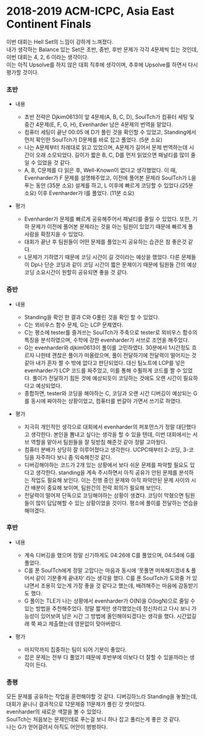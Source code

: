 # 2018-2019 ACM-ICPC, Asia East Continent Finals

이번 대회는 Hell Set의 느낌이 강하게 느껴졌다.  
내가 생각하는 Balance 있는 Set은 초반, 중반, 후반 문제가 각각 4문제씩 있는 것인데, 이번 대회는 4, 2, 6 이라는 생각이다.  
이는 아직 Upsolve를 하지 않은 대회 직후에 생각이며, 추후에 Upsolve를 하면서 다시 평가할 것이다.  

### 초반
+ 내용
    - 초반 전략은 Djkim0613이 앞 4문제(A, B, C, D), SoulTch가 컴퓨터 세팅 및 중간 4문제(E, F, G, H), Evenharder 남은 4문제의 번역을 맡았다.
    - 컴퓨터 세팅이 끝난 00:05 에 D가 풀린 것을 확인할 수 있었고, Standing에서 먼저 확인한 SoulTch가 D문제를 바로 잡고 풀었다. (5분 소요)
    - 나는 A문제부터 차례대로 읽고 있었으며, A문제가 길어서 문제 번역하는데 시간이 오래 소모되었다. 길이가 짧은 B, C, D를 먼저 읽었으면 패널티를 많이 줄일 수 있었을 것 같다.
    - A, B, C문제를 다 읽은 후, Well-Known이 없다고 생각했었다. 이 때, Evenharder가 F 문제를 설명해주었고, 이전에 풀어본 문제라 SoulTch가 L을 푸는 동안 (35분 소요) 설계를 하고, L 이후에 빠르게 코딩할 수 있었다.(25분 소요) 이후 Evenharder가 I를 풀었다. (11분 소요)

+ 평가 
    - Evenharder가 문제를 빠르게 공유해주어서 패널티를 줄일 수 있었다. 또한, 기하 문제가 이전에 풀어본 문제라는 것을 아는 팀원이 있었기 때문에 빠르게 풀 사람을 확정지을 수 있었다.
    - 대회가 끝난 후 팀원들이 어떤 문제를 풀었는지 공유하는 습관은 참 좋은것 같다.
    - L문제가 기하였기 때문에 코딩 시간이 길 것이라는 예상을 했었다. 다른 문제들이 Dp나 단순 코딩과 같이 코딩 시간이 짧은 문제이기 때문에 팀원들 간의 예상 코딩 소요시간이 원할히 공유되면 좋을 것 같다.

### 중반
+ 내용
    - Standing을 확인 한 결과 C와 G풀린 것을 확인 할 수 있었다.
    - C는 뫼비우스 함수 문제, G는 LCP 문제였다.
    - C는 평소에 tester를 즐겨쓰는 SoulTch가 주축으로 tester로 뫼비우스 함수의 특징을 분석하였으며, 수학에 강한 evenharder가 서브로 조언을 해주었다.
    - G는 evenharder와 djkim0613이 풀이를 고민하였다. 30분에서 1시간정도 흐르자 나한테 괜찮은 풀이가 떠올랐으며, 풀이 전달하기에 전달력이 떨어지는 것 같아 내가 혼자 짤 수 밖에 없다고 판단되었다. 대신 팀노트에 LCP를 넣은 evenharder가 LCP 코드를 짜주었고, 이를 통해 수훨하게 코드를 짤 수 있었다. 풀이가 전달하기 힘든 것에 예상되듯이 코딩하는 것에도 오랜 시간이 필요하다고 예상되었다.
    - 종합하면, tester와 코딩을 해야하는 C, 코딩과 오랜 시간 디버깅이 예상되는 G를 동시에 짜야하는 상황이었고, 컴퓨터를 번갈아 가면서 쓰기로 하였다.

+ 평가 
    - 지극히 개인적인 생각으로 대회에서 evenharder의 퍼포먼스가 정말 대단했다고 생각한다. 본인을 뽐내고 싶다는 생각을 할 수 있을 텐데, 이번 대회에서는 서브 역할을 맡아서 팀원들을 잘 뒷받침 해준것 같아 정말 고마웠다.
    - 컴퓨터 분배가 상당히 잘 이루어졌다고 생각한다. UCPC때부터 2-코딩, 3-코딩을 자주하다 보니 좀 익숙해진것 같다.
    - 디버깅해야하는 코드가 2개 있는 상황에서 보다 쉬운 문제를 파악할 필요도 있다고 생각한다. standing을 계속 주시하면서 아직 공유가 안된 문제를 분석하는 작업도 필요해 보인다. 이는 진행 중인 문제와 아직 파악안된 문제 사이의 시간 배분이 중요해 보이며, 팀원간의 전략 회의가 필요해 보인다.
    - 전달력이 떨어져 단독으로 코딩해야하는 상황이 생겼다. 코딩이 막혔으면 팀원들이 많이 답답해할 수 있는 상황이었을 것이다. 평소에 풀이를 전달하는 연습을 해야겠다.

### 후반
+ 내용
    - 계속 디버깅을 했으며 정말 신기하게도 04:26에 C를 풀었으며, 04:54에 G를 풀었다.
    - C를 푼 SoulTch에게 정말 고맙다는 마음과 동시에 ‘못풀면 머쓱해지겠네 & 풀어서 같이 기분좋게 끝내자’ 라는 생각을 했다. C를 푼 SoulTch가 도와줄 거 있냐면서 조용히 있는게 가장 좋을 것 같다고 했는데, 배려해주는 마음에 감동받기도 했다.
    - G 풀이는 TLE가 나는 상황에서 evenharder가 O(N)을 O(logN)으로 줄일 수 있는 방법을 추천해주었다. 정말 짧게만 생각했었는데 정신차리고 다시 보니 가능성이 있어보여 남은 시간 그 방법에 올인해야되겠다는 생각을 했다. 시간없길래 쭉 짜고 제출했는데 영문없이 맞아버렸다.

+ 평가 
    - 마지막까지 집중하는 팀이 되어 기분이 좋았다.
    - 잡은 문제는 전부 다 풀었기 때문에 후반부에 이보다 더 잘할 수 있을까라는 생각이 든다.

### 총평 
모든 문제를 공유하는 작업을 훈련해야할 것 같다. 디버깅하느라 Standing을 놓쳤는데, 대회가 끝나니 결과적으로 12문제중 11문제가 풀린 갓 셋이었다.  
evenharder의 새로운 색깔을 볼 수 있었다.  
SoulTch는 처음보는 문제인데로 푸는걸 보니 하나 잡고 풀리는게 좋은 것 같다.  
나는 G가 얻어걸려서 아직도 어안이 벙벙하다.  

